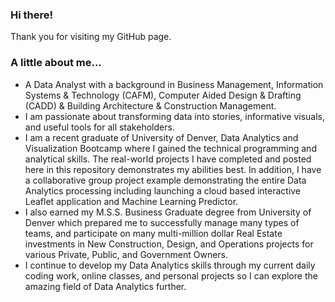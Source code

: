 ###  Hi there!   
Thank you for visiting my GitHub page.   
###  A little about me...
  - A Data Analyst with a background in Business Management,  Information Systems & Technology (CAFM), Computer Aided Design & Drafting (CADD) & Building Architecture & Construction Management.  
  - I am passionate about transforming data into stories, informative visuals, and useful tools for all stakeholders.   
  - I am a recent graduate of University of Denver, Data Analytics and Visualization Bootcamp where I gained the technical programming and analytical skills.  The real-world projects I have completed and posted here in this repository demonstrates my abilities best.    In addition, I have a collaborative group project example demonstrating the entire Data Analytics processing including launching a cloud based interactive Leaflet application and Machine Learning Predictor. 
  - I also earned my M.S.S. Business Graduate degree from University of Denver which prepared me to successfully manage many types of teams, and participate on many multi-million dollar Real Estate investments in New Construction, Design, and Operations projects for various Private, Public, and Government Owners.         
  - I continue to develop my Data Analytics skills through my current daily coding work, online classes, and personal projects so I can explore the amazing field of Data Analytics further.    
